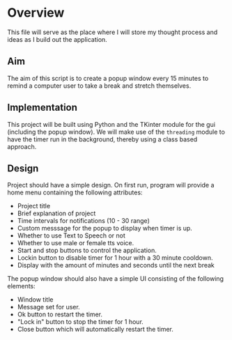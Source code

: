 # Overview

This file will serve as the place where I will store my thought process and ideas as I build out the application.

## Aim

The aim of this script is to create a popup window every 15 minutes to remind a computer user to take a break and stretch themselves.

## Implementation

This project will be built using Python and the TKinter module for the gui (including the popup window).
We will make use of the `threading` module to have the timer run in the background, thereby using a class based approach.

## Design

Project should have a simple design. On first run, program will provide a home menu containing the following attributes:

- Project title
- Brief explanation of project
- Time intervals for notifications (10 - 30 range)
- Custom messsage for the popup to display when timer is up.
- Whether to use Text to Speech or not
- Whether to use male or female tts voice.
- Start and stop buttons to control the application.
- Lockin button to disable timer for 1 hour with a 30 minute cooldown.
- Display with the amount of minutes and seconds until the next break

The popup window should also have a simple UI consisting of the following elements:

- Window title
- Message set for user.
- Ok button to restart the timer.
- "Lock in" button to stop the timer for 1 hour.
- Close button which will automatically restart the timer.